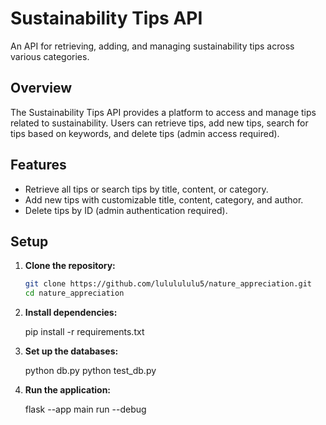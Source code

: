 # Sustainability Tips API

An API for retrieving, adding, and managing sustainability tips across various categories.

## Overview

The Sustainability Tips API provides a platform to access and manage tips related to sustainability. Users can retrieve tips, add new tips, search for tips based on keywords, and delete tips (admin access required).

## Features

- Retrieve all tips or search tips by title, content, or category.
- Add new tips with customizable title, content, category, and author.
- Delete tips by ID (admin authentication required).

## Setup

1. **Clone the repository:**

   ```bash
   git clone https://github.com/lululululu5/nature_appreciation.git
   cd nature_appreciation

   ```

2. **Install dependencies:**

   pip install -r requirements.txt

3. **Set up the databases:**

   python db.py
   python test_db.py

4. **Run the application:**

   flask --app main run --debug

